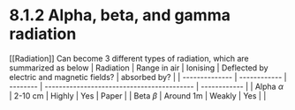 # 8.1.2 Alpha, beta, and gamma radiation
[[Radiation]]
Can become 3 different types of radiation, which are summarized as below
| Radiation      | Range in air | Ionising | Deflected by electric and magnetic fields? | absorbed by? |
| -------------- | ------------ | -------- | ------------------------------------------ | ------------ |
| Alpha $\alpha$ | 2-10 cm      | Highly   | Yes                                        | Paper        |
| Beta $\beta$   | Around 1m    | Weakly   | Yes                                        |              |
